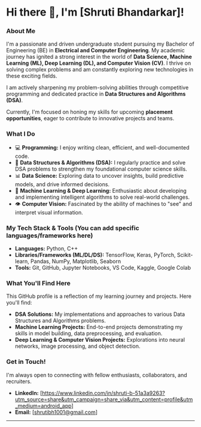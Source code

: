 # Hi there 👋, I'm [Shruti Bhandarkar]!

### About Me

I'm a passionate and driven undergraduate student pursuing my Bachelor of Engineering (BE) in **Electrical and Computer Engineering**. My academic journey has ignited a strong interest in the world of **Data Science, Machine Learning (ML), Deep Learning (DL), and Computer Vision (CV)**. I thrive on solving complex problems and am constantly exploring new technologies in these exciting fields.

I am actively sharpening my problem-solving abilities through competitive programming and dedicated practice in **Data Structures and Algorithms (DSA)**.

Currently, I'm focused on honing my skills for upcoming **placement opportunities**, eager to contribute to innovative projects and teams.

### What I Do

* 💻 **Programming:** I enjoy writing clean, efficient, and well-documented code.
* 🧠 **Data Structures & Algorithms (DSA):** I regularly practice and solve DSA problems to strengthen my foundational computer science skills.
* 📊 **Data Science:** Exploring data to uncover insights, build predictive models, and drive informed decisions.
* 🤖 **Machine Learning & Deep Learning:** Enthusiastic about developing and implementing intelligent algorithms to solve real-world challenges.
* 👁️ **Computer Vision:** Fascinated by the ability of machines to "see" and interpret visual information.

### My Tech Stack & Tools (You can add specific languages/frameworks here)

* **Languages:** Python, C++
* **Libraries/Frameworks (ML/DL/DS):** TensorFlow, Keras, PyTorch, Scikit-learn, Pandas, NumPy, Matplotlib, Seaborn
* **Tools:** Git, GitHub, Jupyter Notebooks, VS Code, Kaggle, Google Colab

### What You'll Find Here

This GitHub profile is a reflection of my learning journey and projects. Here you'll find:

* **DSA Solutions:** My implementations and approaches to various Data Structures and Algorithms problems.
* **Machine Learning Projects:** End-to-end projects demonstrating my skills in model building, data preprocessing, and evaluation.
* **Deep Learning & Computer Vision Projects:** Explorations into neural networks, image processing, and object detection.

### Get in Touch!

I'm always open to connecting with fellow enthusiasts, collaborators, and recruiters.

* **LinkedIn:** [https://www.linkedin.com/in/shruti-b-51a3a9263?utm_source=share&utm_campaign=share_via&utm_content=profile&utm_medium=android_app]
* **Email:** [shrutibh1001@gmail.com]

---
